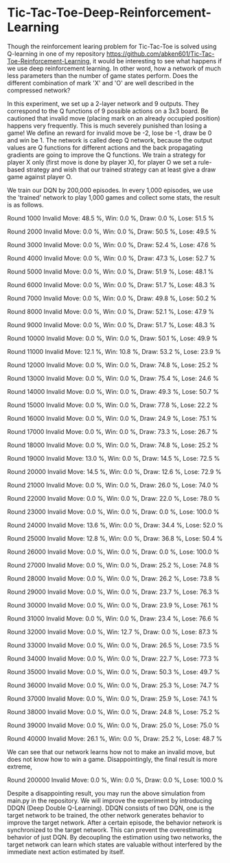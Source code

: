 # Tic-Tac-Toe-Deep-Reinforcement-Learning

Though the reinforcement learing problem for Tic-Tac-Toe is solved using Q-learning in one of my repository https://github.com/abken601/Tic-Tac-Toe-Reinforcement-Learning, it would be interesting to see what happens if we use deep reinforcement learning. In other word, how a network of much less parameters than the number of game states perform. Does the different combination of mark 'X' and 'O' are well described in the compressed network? 

In this experiment, we set up a 2-layer network and 9 outputs. They correspond to the Q functions of 9 possible actions on a 3x3 board. Be cautioned that invalid move (placing mark on an already occupied position) happens very frequently. This is much severely punished than losing a game! We define an reward for invalid move be -2, lose be -1, draw be 0 and win be 1. The network is called deep Q network, because the output values are Q functions for different actions and the back propagating gradients are going to improve the Q functions. We train a strategy for player X only (first move is done by player X), for player O we set a rule-based strategy and wish that our trained strategy can at least give a draw game against player O. 

We train our DQN by 200,000 episodes. In every 1,000 episodes, we use the 'trained' network to play 1,000 games and collect some stats, the result is as follows.

Round 1000
Invalid Move: 48.5 %, Win: 0.0 %, Draw: 0.0 %, Lose: 51.5 %

Round 2000
Invalid Move: 0.0 %, Win: 0.0 %, Draw: 50.5 %, Lose: 49.5 %

Round 3000
Invalid Move: 0.0 %, Win: 0.0 %, Draw: 52.4 %, Lose: 47.6 %

Round 4000
Invalid Move: 0.0 %, Win: 0.0 %, Draw: 47.3 %, Lose: 52.7 %

Round 5000
Invalid Move: 0.0 %, Win: 0.0 %, Draw: 51.9 %, Lose: 48.1 %

Round 6000
Invalid Move: 0.0 %, Win: 0.0 %, Draw: 51.7 %, Lose: 48.3 %

Round 7000
Invalid Move: 0.0 %, Win: 0.0 %, Draw: 49.8 %, Lose: 50.2 %

Round 8000
Invalid Move: 0.0 %, Win: 0.0 %, Draw: 52.1 %, Lose: 47.9 %

Round 9000
Invalid Move: 0.0 %, Win: 0.0 %, Draw: 51.7 %, Lose: 48.3 %

Round 10000
Invalid Move: 0.0 %, Win: 0.0 %, Draw: 50.1 %, Lose: 49.9 %

Round 11000
Invalid Move: 12.1 %, Win: 10.8 %, Draw: 53.2 %, Lose: 23.9 %

Round 12000
Invalid Move: 0.0 %, Win: 0.0 %, Draw: 74.8 %, Lose: 25.2 %

Round 13000
Invalid Move: 0.0 %, Win: 0.0 %, Draw: 75.4 %, Lose: 24.6 %

Round 14000
Invalid Move: 0.0 %, Win: 0.0 %, Draw: 49.3 %, Lose: 50.7 %

Round 15000
Invalid Move: 0.0 %, Win: 0.0 %, Draw: 77.8 %, Lose: 22.2 %

Round 16000
Invalid Move: 0.0 %, Win: 0.0 %, Draw: 24.9 %, Lose: 75.1 %

Round 17000
Invalid Move: 0.0 %, Win: 0.0 %, Draw: 73.3 %, Lose: 26.7 %

Round 18000
Invalid Move: 0.0 %, Win: 0.0 %, Draw: 74.8 %, Lose: 25.2 %

Round 19000
Invalid Move: 13.0 %, Win: 0.0 %, Draw: 14.5 %, Lose: 72.5 %

Round 20000
Invalid Move: 14.5 %, Win: 0.0 %, Draw: 12.6 %, Lose: 72.9 %

Round 21000
Invalid Move: 0.0 %, Win: 0.0 %, Draw: 26.0 %, Lose: 74.0 %

Round 22000
Invalid Move: 0.0 %, Win: 0.0 %, Draw: 22.0 %, Lose: 78.0 %

Round 23000
Invalid Move: 0.0 %, Win: 0.0 %, Draw: 0.0 %, Lose: 100.0 %

Round 24000
Invalid Move: 13.6 %, Win: 0.0 %, Draw: 34.4 %, Lose: 52.0 %

Round 25000
Invalid Move: 12.8 %, Win: 0.0 %, Draw: 36.8 %, Lose: 50.4 %

Round 26000
Invalid Move: 0.0 %, Win: 0.0 %, Draw: 0.0 %, Lose: 100.0 %

Round 27000
Invalid Move: 0.0 %, Win: 0.0 %, Draw: 25.2 %, Lose: 74.8 %

Round 28000
Invalid Move: 0.0 %, Win: 0.0 %, Draw: 26.2 %, Lose: 73.8 %

Round 29000
Invalid Move: 0.0 %, Win: 0.0 %, Draw: 23.7 %, Lose: 76.3 %

Round 30000
Invalid Move: 0.0 %, Win: 0.0 %, Draw: 23.9 %, Lose: 76.1 %

Round 31000
Invalid Move: 0.0 %, Win: 0.0 %, Draw: 23.4 %, Lose: 76.6 %

Round 32000
Invalid Move: 0.0 %, Win: 12.7 %, Draw: 0.0 %, Lose: 87.3 %

Round 33000
Invalid Move: 0.0 %, Win: 0.0 %, Draw: 26.5 %, Lose: 73.5 %

Round 34000
Invalid Move: 0.0 %, Win: 0.0 %, Draw: 22.7 %, Lose: 77.3 %

Round 35000
Invalid Move: 0.0 %, Win: 0.0 %, Draw: 50.3 %, Lose: 49.7 %

Round 36000
Invalid Move: 0.0 %, Win: 0.0 %, Draw: 25.3 %, Lose: 74.7 %

Round 37000
Invalid Move: 0.0 %, Win: 0.0 %, Draw: 25.9 %, Lose: 74.1 %

Round 38000
Invalid Move: 0.0 %, Win: 0.0 %, Draw: 24.8 %, Lose: 75.2 %

Round 39000
Invalid Move: 0.0 %, Win: 0.0 %, Draw: 25.0 %, Lose: 75.0 %

Round 40000
Invalid Move: 26.1 %, Win: 0.0 %, Draw: 25.2 %, Lose: 48.7 %

We can see that our network learns how not to make an invalid move, but does not know how to win a game. Disappointingly, the final result is more extreme,

Round 200000
Invalid Move: 0.0 %, Win: 0.0 %, Draw: 0.0 %, Lose: 100.0 %

Despite a disappointing result, you may run the above simulation from main.py in the repository. We will improve the experiment by introducing DDQN (Deep Double Q-Learning). DDQN consists of two DQN, one is the target network to be trained, the other network generates behavior to improve the target network. After a certain episode, the behavior network is synchronized to the target network. This can prevent the overestimating behavior of just DQN. By decoupling the estimation using two networks, the target network can learn which states are valuable without interfered by the immediate next action estimated by itself. 
